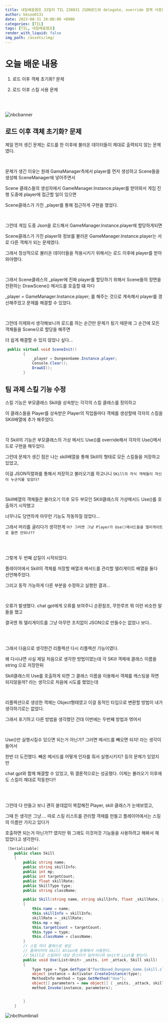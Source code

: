 ```yaml
---
title: 내일배움캠프 33일차 TIL 230831 JSON로드와 delegate, override 함께 사용할 때 생기는 문제점
author: kksoo0131
date: 2023-08-31 20:00:00 +0900
categories: [TIL]
tags: [TIL, 내일배움캠프]
render_with_liquid: false
img_path: /assets/img/
---
```


# 오늘 배운 내용

1. 로드 이후 객체 초기화? 문제

2. 로드 이후 스킬 사용 문제
   
<br/>
<br/>

![nbcbanner](TILbanner.png)

## 로드 이후 객체 초기화? 문제

제일 먼저 생긴 문제는 로드를 한 이후에 불러온 데이터들이 제대로 출력되지 않는 문제였다.

<br/>

문제가 생긴 이유는 원래 GamaManager측에서 player를 먼저 생성하고 Scene들을 생성해 SceneManager에 넣어주면서

Scene 클래스들의 생성자에서 GameManager.Instance.player를 받아와서 게임 진행 도중에 player에 접근할 일이 있으면

Scene클래스가 가진 _player를 통해 접근하게 구현을 했었다.

<br/>

그런데 게임 도중 Json을 로드해서 GameManager.Instance.player에 할당하게되면 

Scene클래스가 가진 player와 정보를 불러온 GameManager.Instance.player는 서로 다른 객체가 되는 문제였다.

그래서 정상적으로 불러온 데이터들을 적용시키기 위해서는 로드 이후에 player를 받아와야했다.

<br/>

그래서 Scene클래스의 _player에 진짜 player를 할당하기 위해서 Scene들의 장면을 전환하는 DrawScene() 메서드를 호출할 떄 마다

_player = GameManager.Instance.player; 를 해주는 것으로 계속해서 player를 갱신해주었고 문제를 해결할 수 있었다.

<br/>

그런데 이제와서 생각해보니까 로드를 하는 순간만 문제가 됬기 때문에 그 순간에 모든 객체들을 Scene으로 할당을 해주면 

더 쉽게 해결할 수 있지 않았나 싶다...

```cs
 public virtual void SceneInit() 
        {
            _player = DungeonGame.Instance.player;
            Console.Clear();
            DrawUI();
        }

```

## 팀 과제 스킬 기능 수정

스킬 기능은 부모클래스 Skill을 상속받는 각각의 스킬 클래스를 정의하고

이 클래스들을 Player를 상속받은 Player의 직업들마다 객체를 생성할때 각자의 스킬을 SKill배열에 추가 해주었다.

<br/>

각 Skill의 기능은 부모클래스의 가상 메서드 Use()를 override해서 각자의 Use()메서드로 구현을 해두었다.

그런데 문제가 생긴 점은 나는 skill배열을 통해 Skill의 형태로 모든 스킬들을 저장하고 있었고,

이걸 JSON직렬화를 통해서 저장하고 불러오기를 하고나니 `SKill의 자식 객체들이 자신이 누군지를 잊었다?`

<br/>

Skill배열의 객체들은 불러오기 이후 모두 부모인 SKill클래스의 가상메서드 Use()를 호출하기 시작했고 

너무나도 당연하게 아무런 기능도 작동하질 않았다...

그래서 머리를 굴리다가 생각한게 `어? 그러면 그냥 Player가 Use()메서드들을 델리게이트로 들면 안되나??`

<br/>
<br/>

그렇게 두 번째 삽질이 시작되었다.

플레이어에서 Skill의 객체를 저장할 배열과 메서드를 관리할 델리게이트 배열을 둘다 선언해주었다.

그리고 동작 가능하게 다른 부분을 수정하고 실행한 결과...

<br/>

오류가 발생했다. chat gpt에게 오류를 보여주니 순환참조, 무한루프 뭐 이런 비슷한 말들을 했고

결국엔 뭐 델리게이트를 그냥 아무런 조치없이 JSON으로 만들수는 없었나 보다..

<br/>
<br/>

그래서 다음으로 생각한건 리플렉션 다시 리플렉션 기능이였다.

왜 다시냐면 사실 제일 처음으로 생각한 방법이였는데 각 SKill 객체에 클래스 이름을 string 으로 저장한뒤

Skill클래스의 Use를 호출하게 되면 그 클래스 이름을 이용해서 객체를 캐스팅을 하면 되지않을까? 라는 생각으로 처음에 시도를 했었는데

<br/>

리플렉션으로 생성한 객체는 Object형태였고 이걸 동적인 타입으로 변환할 방법이 내가 생각하기로는 없었다.

그래서 포기하고 다른 방법을 생각했던 건데 이번에는 두번쨰 방법과 엮어서

<br/>

Use()만 실행시킬수 있으면 되는거 아닌가? 그러면 메서드를 빼오면 되지! 라는 생각이 들어서

한번 더 도전했다. 빼온 메서드를 어떻게 인자를 줘서 실행시키지? 등의 문제가 있었지만

chat gpt와 함께 해결할 수 있었고, 뭐 결론적으로는 성공했다. 이제는 불러오기 이후에도 스킬이 제대로 작동한다!!

<br/>
<br/>

그런데 다 만들고 보니 괜히 쓸데없이 복잡해진 Player, skill 클래스가 눈에보였고,

그때 든 생각은 그냥.... 따로 스킬 리스트를 관리할 객체를 만들고 플레이어에서는 스킬의 이름만 가지고 있다가

호출하면 되는거 아닌가?? 였지만 뭐 그래도 이것저것 기능들을 사용하려고 해봐서 재밌었다고 생각한다.

```cs
 [Serializable]
    public class Skill
    {
        public string name;
        public string skillInfo;
        public int mp;
        public int targetCount;
        public float skillRate;
        public SkillType type;
        public string className;

        public Skill(string name, string skillInfo, float _skillRate, int mp, int targetCount, SkillType type, string className)
        {
            this.name = name;
            this.skillInfo = skillInfo;
            skillRate = _skillRate;
            this.mp = mp;
            this.targetCount = targetCount;
            this.type = type;
            this.className = className;
        }
        // 스킬 마다 클래스로 생성
        // 플레이어의 Skill Ation에 등록해서 사용한다.
        // Skill은 스킬마다 대상 몬스터가 달라지니까 Unit의 List를 받는다.
        public void Use(List<Unit> _units, int _attack, Skill skill)
        {
            Type type = Type.GetType($"TextBased_Dungeon_Game.{skill.className}");
            object instance = Activator.CreateInstance(type);
            MethodInfo method = type.GetMethod("Use");
            object[] parameters = new object[] { _units, _attack, skill };
            method.Invoke(instance, parameters);


        }
    }
```


![nbcthumbnail](thumbnail-image.png)